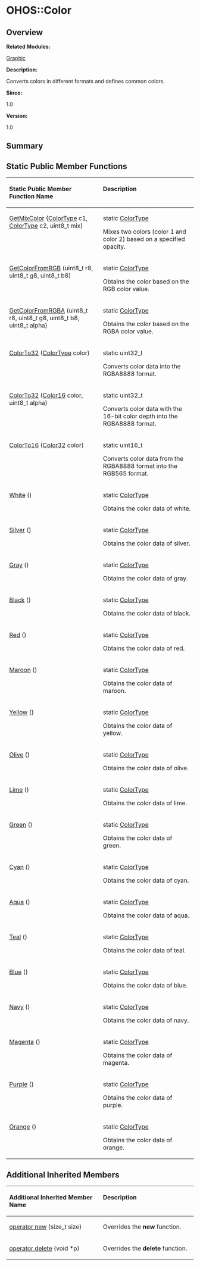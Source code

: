 # OHOS::Color<a name="EN-US_TOPIC_0000001055078157"></a>

## **Overview**<a name="section941983751093533"></a>

**Related Modules:**

[Graphic](graphic.md)

**Description:**

Converts colors in different formats and defines common colors. 

**Since:**

1.0

**Version:**

1.0

## **Summary**<a name="section998697107093533"></a>

## Static Public Member Functions<a name="pub-static-methods"></a>

<a name="table2013263418093533"></a>
<table><thead align="left"><tr id="row1539610855093533"><th class="cellrowborder" valign="top" width="50%" id="mcps1.1.3.1.1"><p id="p1158676388093533"><a name="p1158676388093533"></a><a name="p1158676388093533"></a>Static Public Member Function Name</p>
</th>
<th class="cellrowborder" valign="top" width="50%" id="mcps1.1.3.1.2"><p id="p708411955093533"><a name="p708411955093533"></a><a name="p708411955093533"></a>Description</p>
</th>
</tr>
</thead>
<tbody><tr id="row177524583093533"><td class="cellrowborder" valign="top" width="50%" headers="mcps1.1.3.1.1 "><p id="p1902547530093533"><a name="p1902547530093533"></a><a name="p1902547530093533"></a><a href="graphic.md#gae12573eec4d4db025e96b5d9679e4b3f">GetMixColor</a> (<a href="ohos-color32.md">ColorType</a> c1, <a href="ohos-color32.md">ColorType</a> c2, uint8_t mix)</p>
</td>
<td class="cellrowborder" valign="top" width="50%" headers="mcps1.1.3.1.2 "><p id="p922365826093533"><a name="p922365826093533"></a><a name="p922365826093533"></a>static <a href="ohos-color32.md">ColorType</a> </p>
<p id="p1387654745093533"><a name="p1387654745093533"></a><a name="p1387654745093533"></a>Mixes two colors (color 1 and color 2) based on a specified opacity. </p>
</td>
</tr>
<tr id="row1059642300093533"><td class="cellrowborder" valign="top" width="50%" headers="mcps1.1.3.1.1 "><p id="p1190074167093533"><a name="p1190074167093533"></a><a name="p1190074167093533"></a><a href="graphic.md#ga0c3bb99c625896eeab6eb0acbe14f437">GetColorFromRGB</a> (uint8_t r8, uint8_t g8, uint8_t b8)</p>
</td>
<td class="cellrowborder" valign="top" width="50%" headers="mcps1.1.3.1.2 "><p id="p1025261840093533"><a name="p1025261840093533"></a><a name="p1025261840093533"></a>static <a href="ohos-color32.md">ColorType</a> </p>
<p id="p1472227300093533"><a name="p1472227300093533"></a><a name="p1472227300093533"></a>Obtains the color based on the RGB color value. </p>
</td>
</tr>
<tr id="row1463243912093533"><td class="cellrowborder" valign="top" width="50%" headers="mcps1.1.3.1.1 "><p id="p478552973093533"><a name="p478552973093533"></a><a name="p478552973093533"></a><a href="graphic.md#ga0a7e632d54e39d1d46e64c6cf20690cc">GetColorFromRGBA</a> (uint8_t r8, uint8_t g8, uint8_t b8, uint8_t alpha)</p>
</td>
<td class="cellrowborder" valign="top" width="50%" headers="mcps1.1.3.1.2 "><p id="p1288983833093533"><a name="p1288983833093533"></a><a name="p1288983833093533"></a>static <a href="ohos-color32.md">ColorType</a> </p>
<p id="p712567369093533"><a name="p712567369093533"></a><a name="p712567369093533"></a>Obtains the color based on the RGBA color value. </p>
</td>
</tr>
<tr id="row2122655258093533"><td class="cellrowborder" valign="top" width="50%" headers="mcps1.1.3.1.1 "><p id="p372524149093533"><a name="p372524149093533"></a><a name="p372524149093533"></a><a href="graphic.md#ga461b46dd76842ad4b0ffdc88202223a7">ColorTo32</a> (<a href="ohos-color32.md">ColorType</a> color)</p>
</td>
<td class="cellrowborder" valign="top" width="50%" headers="mcps1.1.3.1.2 "><p id="p122249886093533"><a name="p122249886093533"></a><a name="p122249886093533"></a>static uint32_t </p>
<p id="p1500804899093533"><a name="p1500804899093533"></a><a name="p1500804899093533"></a>Converts color data into the RGBA8888 format. </p>
</td>
</tr>
<tr id="row1259614605093533"><td class="cellrowborder" valign="top" width="50%" headers="mcps1.1.3.1.1 "><p id="p1150340922093533"><a name="p1150340922093533"></a><a name="p1150340922093533"></a><a href="graphic.md#gaaca42d51bc5f28d5dbd5b1635be50224">ColorTo32</a> (<a href="ohos-color16.md">Color16</a> color, uint8_t alpha)</p>
</td>
<td class="cellrowborder" valign="top" width="50%" headers="mcps1.1.3.1.2 "><p id="p537413166093533"><a name="p537413166093533"></a><a name="p537413166093533"></a>static uint32_t </p>
<p id="p1308388051093533"><a name="p1308388051093533"></a><a name="p1308388051093533"></a>Converts color data with the 16-bit color depth into the RGBA8888 format. </p>
</td>
</tr>
<tr id="row1376309942093533"><td class="cellrowborder" valign="top" width="50%" headers="mcps1.1.3.1.1 "><p id="p841628138093533"><a name="p841628138093533"></a><a name="p841628138093533"></a><a href="graphic.md#ga2a6a0bd067a05ee35793fefc8f9f4d1e">ColorTo16</a> (<a href="ohos-color32.md">Color32</a> color)</p>
</td>
<td class="cellrowborder" valign="top" width="50%" headers="mcps1.1.3.1.2 "><p id="p146042381093533"><a name="p146042381093533"></a><a name="p146042381093533"></a>static uint16_t </p>
<p id="p70305693093533"><a name="p70305693093533"></a><a name="p70305693093533"></a>Converts color data from the RGBA8888 format into the RGB565 format. </p>
</td>
</tr>
<tr id="row1082004519093533"><td class="cellrowborder" valign="top" width="50%" headers="mcps1.1.3.1.1 "><p id="p1069943547093533"><a name="p1069943547093533"></a><a name="p1069943547093533"></a><a href="graphic.md#gad98c45688cd59b11e9e766e62e24252f">White</a> ()</p>
</td>
<td class="cellrowborder" valign="top" width="50%" headers="mcps1.1.3.1.2 "><p id="p12849631093533"><a name="p12849631093533"></a><a name="p12849631093533"></a>static <a href="ohos-color32.md">ColorType</a> </p>
<p id="p484582010093533"><a name="p484582010093533"></a><a name="p484582010093533"></a>Obtains the color data of white. </p>
</td>
</tr>
<tr id="row1312822678093533"><td class="cellrowborder" valign="top" width="50%" headers="mcps1.1.3.1.1 "><p id="p1053413295093533"><a name="p1053413295093533"></a><a name="p1053413295093533"></a><a href="graphic.md#ga6dcfcd450637398b7b7d28ce7464d153">Silver</a> ()</p>
</td>
<td class="cellrowborder" valign="top" width="50%" headers="mcps1.1.3.1.2 "><p id="p2055237827093533"><a name="p2055237827093533"></a><a name="p2055237827093533"></a>static <a href="ohos-color32.md">ColorType</a> </p>
<p id="p1546841789093533"><a name="p1546841789093533"></a><a name="p1546841789093533"></a>Obtains the color data of silver. </p>
</td>
</tr>
<tr id="row1363016868093533"><td class="cellrowborder" valign="top" width="50%" headers="mcps1.1.3.1.1 "><p id="p1985791961093533"><a name="p1985791961093533"></a><a name="p1985791961093533"></a><a href="graphic.md#ga920421d6dc1d9fbc21d5002948eb43c6">Gray</a> ()</p>
</td>
<td class="cellrowborder" valign="top" width="50%" headers="mcps1.1.3.1.2 "><p id="p1620088271093533"><a name="p1620088271093533"></a><a name="p1620088271093533"></a>static <a href="ohos-color32.md">ColorType</a> </p>
<p id="p1917437731093533"><a name="p1917437731093533"></a><a name="p1917437731093533"></a>Obtains the color data of gray. </p>
</td>
</tr>
<tr id="row2130694916093533"><td class="cellrowborder" valign="top" width="50%" headers="mcps1.1.3.1.1 "><p id="p470019205093533"><a name="p470019205093533"></a><a name="p470019205093533"></a><a href="graphic.md#gac821c879969c94ec048117738e4bbef2">Black</a> ()</p>
</td>
<td class="cellrowborder" valign="top" width="50%" headers="mcps1.1.3.1.2 "><p id="p840584523093533"><a name="p840584523093533"></a><a name="p840584523093533"></a>static <a href="ohos-color32.md">ColorType</a> </p>
<p id="p1618501554093533"><a name="p1618501554093533"></a><a name="p1618501554093533"></a>Obtains the color data of black. </p>
</td>
</tr>
<tr id="row853013152093533"><td class="cellrowborder" valign="top" width="50%" headers="mcps1.1.3.1.1 "><p id="p1257582304093533"><a name="p1257582304093533"></a><a name="p1257582304093533"></a><a href="graphic.md#gac7d29e91471253cbef9d709d74bc0d78">Red</a> ()</p>
</td>
<td class="cellrowborder" valign="top" width="50%" headers="mcps1.1.3.1.2 "><p id="p121525907093533"><a name="p121525907093533"></a><a name="p121525907093533"></a>static <a href="ohos-color32.md">ColorType</a> </p>
<p id="p366960632093533"><a name="p366960632093533"></a><a name="p366960632093533"></a>Obtains the color data of red. </p>
</td>
</tr>
<tr id="row805432247093533"><td class="cellrowborder" valign="top" width="50%" headers="mcps1.1.3.1.1 "><p id="p1163885398093533"><a name="p1163885398093533"></a><a name="p1163885398093533"></a><a href="graphic.md#gaf8342e9323109066e57434445de4423e">Maroon</a> ()</p>
</td>
<td class="cellrowborder" valign="top" width="50%" headers="mcps1.1.3.1.2 "><p id="p1519435345093533"><a name="p1519435345093533"></a><a name="p1519435345093533"></a>static <a href="ohos-color32.md">ColorType</a> </p>
<p id="p1993230699093533"><a name="p1993230699093533"></a><a name="p1993230699093533"></a>Obtains the color data of maroon. </p>
</td>
</tr>
<tr id="row98208470093533"><td class="cellrowborder" valign="top" width="50%" headers="mcps1.1.3.1.1 "><p id="p1311003722093533"><a name="p1311003722093533"></a><a name="p1311003722093533"></a><a href="graphic.md#gadd545c06bdd497b259179379e6910e15">Yellow</a> ()</p>
</td>
<td class="cellrowborder" valign="top" width="50%" headers="mcps1.1.3.1.2 "><p id="p1781664083093533"><a name="p1781664083093533"></a><a name="p1781664083093533"></a>static <a href="ohos-color32.md">ColorType</a> </p>
<p id="p1357849283093533"><a name="p1357849283093533"></a><a name="p1357849283093533"></a>Obtains the color data of yellow. </p>
</td>
</tr>
<tr id="row1865268213093533"><td class="cellrowborder" valign="top" width="50%" headers="mcps1.1.3.1.1 "><p id="p425904212093533"><a name="p425904212093533"></a><a name="p425904212093533"></a><a href="graphic.md#ga8c8d03f5579dbb976119cee384856e3b">Olive</a> ()</p>
</td>
<td class="cellrowborder" valign="top" width="50%" headers="mcps1.1.3.1.2 "><p id="p189714479093533"><a name="p189714479093533"></a><a name="p189714479093533"></a>static <a href="ohos-color32.md">ColorType</a> </p>
<p id="p208742327093533"><a name="p208742327093533"></a><a name="p208742327093533"></a>Obtains the color data of olive. </p>
</td>
</tr>
<tr id="row1692443527093533"><td class="cellrowborder" valign="top" width="50%" headers="mcps1.1.3.1.1 "><p id="p629687156093533"><a name="p629687156093533"></a><a name="p629687156093533"></a><a href="graphic.md#ga629dc5c95263df097a06b207a36b1dca">Lime</a> ()</p>
</td>
<td class="cellrowborder" valign="top" width="50%" headers="mcps1.1.3.1.2 "><p id="p1389574232093533"><a name="p1389574232093533"></a><a name="p1389574232093533"></a>static <a href="ohos-color32.md">ColorType</a> </p>
<p id="p1815942000093533"><a name="p1815942000093533"></a><a name="p1815942000093533"></a>Obtains the color data of lime. </p>
</td>
</tr>
<tr id="row1531176868093533"><td class="cellrowborder" valign="top" width="50%" headers="mcps1.1.3.1.1 "><p id="p587476794093533"><a name="p587476794093533"></a><a name="p587476794093533"></a><a href="graphic.md#ga672e4e015f76e7cef0a4b819ee95f082">Green</a> ()</p>
</td>
<td class="cellrowborder" valign="top" width="50%" headers="mcps1.1.3.1.2 "><p id="p615748757093533"><a name="p615748757093533"></a><a name="p615748757093533"></a>static <a href="ohos-color32.md">ColorType</a> </p>
<p id="p54560226093533"><a name="p54560226093533"></a><a name="p54560226093533"></a>Obtains the color data of green. </p>
</td>
</tr>
<tr id="row347597133093533"><td class="cellrowborder" valign="top" width="50%" headers="mcps1.1.3.1.1 "><p id="p402275478093533"><a name="p402275478093533"></a><a name="p402275478093533"></a><a href="graphic.md#ga9d6b730a0799da3254543613acb0a3fa">Cyan</a> ()</p>
</td>
<td class="cellrowborder" valign="top" width="50%" headers="mcps1.1.3.1.2 "><p id="p105696559093533"><a name="p105696559093533"></a><a name="p105696559093533"></a>static <a href="ohos-color32.md">ColorType</a> </p>
<p id="p318380086093533"><a name="p318380086093533"></a><a name="p318380086093533"></a>Obtains the color data of cyan. </p>
</td>
</tr>
<tr id="row380650877093533"><td class="cellrowborder" valign="top" width="50%" headers="mcps1.1.3.1.1 "><p id="p892596544093533"><a name="p892596544093533"></a><a name="p892596544093533"></a><a href="graphic.md#ga24da6b938c938b3defeb56ff79a4c4f5">Aqua</a> ()</p>
</td>
<td class="cellrowborder" valign="top" width="50%" headers="mcps1.1.3.1.2 "><p id="p498500972093533"><a name="p498500972093533"></a><a name="p498500972093533"></a>static <a href="ohos-color32.md">ColorType</a> </p>
<p id="p1776033215093533"><a name="p1776033215093533"></a><a name="p1776033215093533"></a>Obtains the color data of aqua. </p>
</td>
</tr>
<tr id="row1211779780093533"><td class="cellrowborder" valign="top" width="50%" headers="mcps1.1.3.1.1 "><p id="p190269786093533"><a name="p190269786093533"></a><a name="p190269786093533"></a><a href="graphic.md#ga9f4afc8d27c8e90d5295b281a7198fe5">Teal</a> ()</p>
</td>
<td class="cellrowborder" valign="top" width="50%" headers="mcps1.1.3.1.2 "><p id="p499842457093533"><a name="p499842457093533"></a><a name="p499842457093533"></a>static <a href="ohos-color32.md">ColorType</a> </p>
<p id="p1363776085093533"><a name="p1363776085093533"></a><a name="p1363776085093533"></a>Obtains the color data of teal. </p>
</td>
</tr>
<tr id="row1884059499093533"><td class="cellrowborder" valign="top" width="50%" headers="mcps1.1.3.1.1 "><p id="p1684181031093533"><a name="p1684181031093533"></a><a name="p1684181031093533"></a><a href="graphic.md#ga3b02160a068039d3801580c8e35008b4">Blue</a> ()</p>
</td>
<td class="cellrowborder" valign="top" width="50%" headers="mcps1.1.3.1.2 "><p id="p491215287093533"><a name="p491215287093533"></a><a name="p491215287093533"></a>static <a href="ohos-color32.md">ColorType</a> </p>
<p id="p1918945451093533"><a name="p1918945451093533"></a><a name="p1918945451093533"></a>Obtains the color data of blue. </p>
</td>
</tr>
<tr id="row734889687093533"><td class="cellrowborder" valign="top" width="50%" headers="mcps1.1.3.1.1 "><p id="p559492089093533"><a name="p559492089093533"></a><a name="p559492089093533"></a><a href="graphic.md#ga327d185847eab86cbe297a1e35f0d5d7">Navy</a> ()</p>
</td>
<td class="cellrowborder" valign="top" width="50%" headers="mcps1.1.3.1.2 "><p id="p1255653927093533"><a name="p1255653927093533"></a><a name="p1255653927093533"></a>static <a href="ohos-color32.md">ColorType</a> </p>
<p id="p1705104966093533"><a name="p1705104966093533"></a><a name="p1705104966093533"></a>Obtains the color data of navy. </p>
</td>
</tr>
<tr id="row1988463946093533"><td class="cellrowborder" valign="top" width="50%" headers="mcps1.1.3.1.1 "><p id="p1683042113093533"><a name="p1683042113093533"></a><a name="p1683042113093533"></a><a href="graphic.md#ga4cbaf5650de24fc1ae45f93571b92f37">Magenta</a> ()</p>
</td>
<td class="cellrowborder" valign="top" width="50%" headers="mcps1.1.3.1.2 "><p id="p1327155544093533"><a name="p1327155544093533"></a><a name="p1327155544093533"></a>static <a href="ohos-color32.md">ColorType</a> </p>
<p id="p1375303571093533"><a name="p1375303571093533"></a><a name="p1375303571093533"></a>Obtains the color data of magenta. </p>
</td>
</tr>
<tr id="row2074277341093533"><td class="cellrowborder" valign="top" width="50%" headers="mcps1.1.3.1.1 "><p id="p594759997093533"><a name="p594759997093533"></a><a name="p594759997093533"></a><a href="graphic.md#ga7ec7f44a7a7d828641b739616b01dadb">Purple</a> ()</p>
</td>
<td class="cellrowborder" valign="top" width="50%" headers="mcps1.1.3.1.2 "><p id="p291944320093533"><a name="p291944320093533"></a><a name="p291944320093533"></a>static <a href="ohos-color32.md">ColorType</a> </p>
<p id="p1437702732093533"><a name="p1437702732093533"></a><a name="p1437702732093533"></a>Obtains the color data of purple. </p>
</td>
</tr>
<tr id="row959541870093533"><td class="cellrowborder" valign="top" width="50%" headers="mcps1.1.3.1.1 "><p id="p1386738741093533"><a name="p1386738741093533"></a><a name="p1386738741093533"></a><a href="graphic.md#gae127df687f7b04f9debc853498678aeb">Orange</a> ()</p>
</td>
<td class="cellrowborder" valign="top" width="50%" headers="mcps1.1.3.1.2 "><p id="p1331241574093533"><a name="p1331241574093533"></a><a name="p1331241574093533"></a>static <a href="ohos-color32.md">ColorType</a> </p>
<p id="p874845853093533"><a name="p874845853093533"></a><a name="p874845853093533"></a>Obtains the color data of orange. </p>
</td>
</tr>
</tbody>
</table>

## Additional Inherited Members<a name="inherited"></a>

<a name="table610618547093533"></a>
<table><thead align="left"><tr id="row994016048093533"><th class="cellrowborder" valign="top" width="50%" id="mcps1.1.3.1.1"><p id="p1088505050093533"><a name="p1088505050093533"></a><a name="p1088505050093533"></a>Additional Inherited Member Name</p>
</th>
<th class="cellrowborder" valign="top" width="50%" id="mcps1.1.3.1.2"><p id="p569140820093533"><a name="p569140820093533"></a><a name="p569140820093533"></a>Description</p>
</th>
</tr>
</thead>
<tbody><tr id="row460213814093533"><td class="cellrowborder" valign="top" width="50%" headers="mcps1.1.3.1.1 "><p id="p997769177093533"><a name="p997769177093533"></a><a name="p997769177093533"></a><a href="graphic.md#ga4854963aa969ee20a6cd174a70f5cd23">operator new</a> (size_t size)</p>
</td>
<td class="cellrowborder" valign="top" width="50%" headers="mcps1.1.3.1.2 "><p id="p498690578093533"><a name="p498690578093533"></a><a name="p498690578093533"></a>Overrides the <strong id="b1813034268093533"><a name="b1813034268093533"></a><a name="b1813034268093533"></a>new</strong> function. </p>
</td>
</tr>
<tr id="row386023552093533"><td class="cellrowborder" valign="top" width="50%" headers="mcps1.1.3.1.1 "><p id="p554865711093533"><a name="p554865711093533"></a><a name="p554865711093533"></a><a href="graphic.md#gadf1997a0f56ac2b220e7f0f8e8e0a6ef">operator delete</a> (void *p)</p>
</td>
<td class="cellrowborder" valign="top" width="50%" headers="mcps1.1.3.1.2 "><p id="p656319003093533"><a name="p656319003093533"></a><a name="p656319003093533"></a>Overrides the <strong id="b239446271093533"><a name="b239446271093533"></a><a name="b239446271093533"></a>delete</strong> function. </p>
</td>
</tr>
</tbody>
</table>


